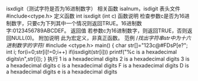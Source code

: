 isxdigit（测试字符是否为16进制数字）
相关函数
isalnum，isdigit
表头文件
#include<ctype.h>
定义函数
int isxdigit (int c)
函数说明
检查参数c是否为16进制数字，只要c为下列其中一个情况则返回TRUE。16进制数字:0123456789ABCDEF。
返回值
若参数c为16进制数字，则返回TRUE，否则返回NULL(0)。
附加说明
此为宏定义，非真正函数。
范例
/*找出字符串str中为十六进制数字的字符*/
#include <ctype.h>
main()
{
char str[]="123c@#FDsP[e?";
int i;
for(i=0;str[i]!=0;i++)
if(isxdigit(str[i])) printf("%c is a hexadecimal digits\n",str[i]);
}
执行
1 is a hexadecimal digits
2 is a hexadecimal digits
3 is a hexadecimal digits
c is a hexadecimal digits
F is a hexadecimal digits
D is a hexadecimal digits
e is a hexadecimal digits
